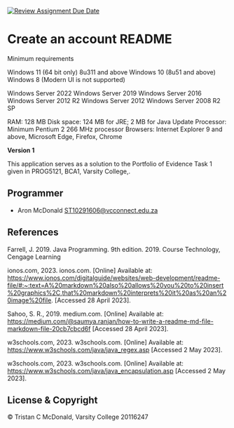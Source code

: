 [![Review Assignment Due Date](https://classroom.github.com/assets/deadline-readme-button-24ddc0f5d75046c5622901739e7c5dd533143b0c8e959d652212380cedb1ea36.svg)](https://classroom.github.com/a/kegKpj8s)

# Create an account README

Minimum requirements 

Windows 11 (64 bit only) 8u311 and above
Windows 10 (8u51 and above)
Windows 8 (Modern UI is not supported)

Windows Server 2022
Windows Server 2019
Windows Server 2016
Windows Server 2012 R2
Windows Server 2012
Windows Server 2008 R2 SP

RAM: 128 MB
Disk space: 124 MB for JRE; 2 MB for Java Update
Processor: Minimum Pentium 2 266 MHz processor
Browsers: Internet Explorer 9 and above, Microsoft Edge, Firefox, Chrome

**Version 1**

This application serves as a solution to the Portfolio of Evidence Task 1 given in PROG5121, BCA1, Varsity College,.


## Programmer

- Aron McDonald ST10291606@vcconnect.edu.za

## References

Farrell, J. 2019. Java Programming. 9th edition. 2019. Course Technology, Cengage Learning

ionos.com, 2023. ionos.com. [Online] 
Available at: https://www.ionos.com/digitalguide/websites/web-development/readme-file/#:~:text=A%20markdown%20also%20allows%20you%20to%20insert%20graphics%2C,that%20markdown%20interprets%20it%20as%20an%20image%20file.
[Accessed 28 April 2023].

Sahoo, S. R., 2019. medium.com. [Online] 
Available at: https://medium.com/@saumya.ranjan/how-to-write-a-readme-md-file-markdown-file-20cb7cbcd6f
[Accessed 28 April 2023].

w3schools.com, 2023. w3schools.com. [Online] 
Available at: https://www.w3schools.com/java/java_regex.asp
[Accessed 2 May 2023].

w3schools.com, 2023. w3schools.com. [Online] 
Available at: https://www.w3schools.com/java/java_encapsulation.asp
[Accessed 2 May 2023].


## License & Copyright

© Tristan C McDonald, Varsity College 20116247